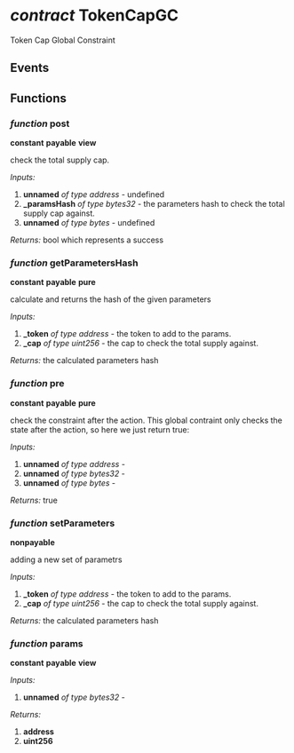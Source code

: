 # *contract* TokenCapGC
Token Cap Global Constraint
## Events

## Functions
### *function* post

**constant**
**payable**
**view**


check the total supply cap.

*Inputs:*
1. **unnamed** *of type address* - undefined
2. **_paramsHash** *of type bytes32* - the parameters hash to check the total supply cap against.
3. **unnamed** *of type bytes* - undefined

*Returns:*
bool which represents a success

### *function* getParametersHash

**constant**
**payable**
**pure**


calculate and returns the hash of the given parameters

*Inputs:*
1. **_token** *of type address* - the token to add to the params.
2. **_cap** *of type uint256* - the cap to check the total supply against.

*Returns:*
the calculated parameters hash

### *function* pre

**constant**
**payable**
**pure**


check the constraint after the action. This global contraint only checks the state after the action, so here we just return true:

*Inputs:*
1. **unnamed** *of type address* - 
2. **unnamed** *of type bytes32* - 
3. **unnamed** *of type bytes* - 

*Returns:*
true

### *function* setParameters

**nonpayable**


adding a new set of parametrs

*Inputs:*
1. **_token** *of type address* - the token to add to the params.
2. **_cap** *of type uint256* - the cap to check the total supply against.

*Returns:*
the calculated parameters hash

### *function* params

**constant**
**payable**
**view**




*Inputs:*
1. **unnamed** *of type bytes32* - 

*Returns:*
1. **address**
2. **uint256**


